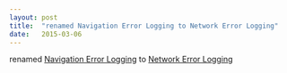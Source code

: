 ```yaml
---
layout: post
title:  "renamed Navigation Error Logging to Network Error Logging"
date:   2015-03-06
---
```


renamed [Navigation Error Logging](/spec/navigation-error-logging) to [Network Error Logging](/spec/network-error-logging)

